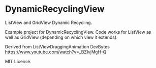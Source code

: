 # DynamicRecyclingView
ListView and GridView Dynamic Recycling.

Example project for DynamicRecyclingView. Code works for ListView as well as GridView (depending on which view it extends).

Derived from ListViewDraggingAnimation DevBytes
https://www.youtube.com/watch?v=_BZIvjMgH-Q


MIT License.
